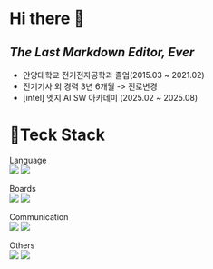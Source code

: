 # Hi there 👋
## _The Last Markdown Editor, Ever_

- 안양대학교 전기전자공학과 졸업(2015.03 ~ 2021.02)
- 전기기사 외 경력 3년 6개월 -> 진로변경
- [intel] 엣지 AI SW 아카데미 (2025.02 ~ 2025.08)



# 🔭Teck Stack
 Language<br/> 
 <img src="https://img.shields.io/badge/C-007396?style=for-the-badge&logo=C&logoColor=white"> <img src="https://img.shields.io/badge/Python-3776AB?style=for-the-badge&logo=Python&logoColor=white"> 
 
 Boards<br/> 
 <img src="https://img.shields.io/badge/STM32-03234B?style=for-the-badge&logo=stmicroelectronics&logoColor=white"> 
  <img src="https://img.shields.io/badge/Raspberrypi-A22846?style=for-the-badge&logo=raspberrypi&logoColor=white">
 
 Communication<br/> 
 <img src="https://img.shields.io/badge/github-181717?style=for-the-badge&logo=github&logoColor=white"> <img src="https://img.shields.io/badge/Notion-000000?style=for-the-badge&logo=Notion&logoColor=white">
 
 Others<br/> 
 <img src="https://img.shields.io/badge/QT-41CD52?style=for-the-badge&logo=QT&logoColor=white"> <img src="https://img.shields.io/badge/mysql-4479A1?style=for-the-badge&logo=mysql&logoColor=white">
 
 
